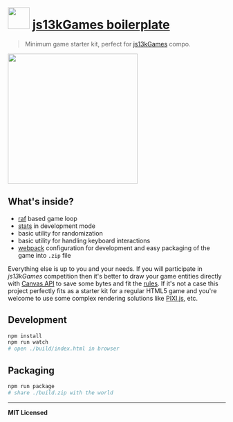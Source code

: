 # <img src="http://2016.js13kgames.com/img/logo.png" height="50" /> [js13kGames boilerplate](http://js13kgames.com/#rules)

> Minimum game starter kit, perfect for [js13kGames](http://js13kgames.com) compo.

<img src="https://github.com/voronianski-on-games/js13kGames-boilerplate/raw/master/demo.gif" width="300" />

## What's inside?

- [raf](https://developer.mozilla.org/en-US/docs/Web/API/window/requestAnimationFrame) based game loop
- [stats](https://github.com/mrdoob/stats.js) in development mode
- basic utility for randomization
- basic utility for handling keyboard interactions
- [webpack](https://webpack.js.org) configuration for development and easy packaging of the game into `.zip` file

Everything else is up to you and your needs. If you will participate in _js13kGames_ competition then it's better to draw your game entities directly with [Canvas API](https://developer.mozilla.org/en-US/docs/Web/API/Canvas_API) to save some bytes and fit the [rules](http://js13kgames.com/#rules). If it's not a case this project perfectly fits as a starter kit for a regular HTML5 game and you're welcome to use some complex rendering solutions like [PIXI.js](https://github.com/pixijs/pixi.js), etc. 

## Development

```bash
npm install
npm run watch
# open ./build/index.html in browser
```

## Packaging

```bash
npm run package
# share ./build.zip with the world 
```

---

**MIT Licensed**
